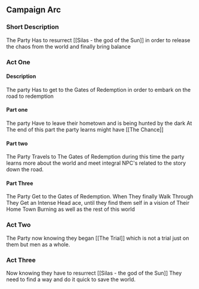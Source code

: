 ## Campaign Arc
### Short Description
The Party Has to resurrect [[Silas - the god of the Sun]] in order to release the chaos from the world and finally bring balance
### Act One
#### Description
The party Has to get to the Gates of Redemption in order to embark on the road to redemption
#### Part one
The party Have to leave their hometown and is being hunted by the dark
At The end of this part the party learns might have [[The Chance]]
#### Part two
The Party Travels to The Gates of Redemption
during this time the party learns more about the world and meet integral NPC's related to the story down the road.
#### Part Three
The Party Get to the Gates of Redemption. When They finally Walk Through They Get an Intense Head ace, until they find them self in a vision of Their Home Town Burning as well as the rest of this world
### Act  Two
The Party now knowing they began [[The Trial]] which is not a trial just on them but men as a whole.
### Act Three
Now knowing they have to resurrect [[Silas - the god of the Sun]] They need to find a way and do it quick to save the world.